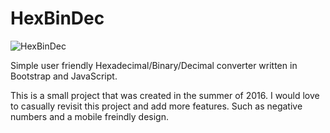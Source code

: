 # HexBinDec

![HexBinDec](http://hexa.rodantnyreyes.com/images/hexbindec.png)

Simple user friendly Hexadecimal/Binary/Decimal converter written in Bootstrap and JavaScript.

This is a small project that was created in the summer of 2016. I would love to casually revisit this project and add more features. Such as negative numbers and a mobile freindly design.
